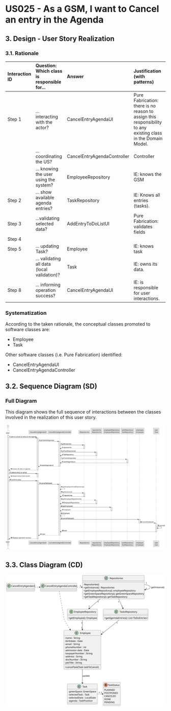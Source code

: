 # US025 - As a GSM, I want to Cancel an entry in the Agenda

## 3. Design - User Story Realization 

### 3.1. Rationale

| Interaction ID | Question: Which class is responsible for...  | Answer                      | Justification (with patterns)                                                                                 |
|:---------------|:---------------------------------------------|:----------------------------|:--------------------------------------------------------------------------------------------------------------|
| Step 1  		     | 	... interacting with the actor?             | CancelEntryAgendaUI         | Pure Fabrication: there is no reason to assign this responsibility to any existing class in the Domain Model. |
| 			  		        | 	... coordinating the US?                    | CancelEntryAgendaController | Controller                                                                                                    |
| 			  		        | ... knowing the user using the system?       | EmployeeRepository          | IE: knows the GSM                                                                                             |
| Step 2  		     | 		... show available agenda entries?					    | TaskRepository              | IE: Knows all entries (tasks).                                                                                |
| Step 3  		     | 	...validating selected data?                | AddEntryToDoListUI          | Pure Fabrication: validates fields                                                                            |
| Step 4  		     | 	                                            |                             |                                                                                                               |
| Step 5  		     | 	... updating Task?                          | Employee                    | IE: knows task                                                                                                |
| 		             | 	... validating all data (local validation)? | Task                        | IE: owns its data.                                                                                            | 
| Step 8  		     | 	... informing operation success?            | CancelEntryAgendaUI         | IE: is responsible for user interactions.                                                                     | 

### Systematization ##

According to the taken rationale, the conceptual classes promoted to software classes are: 

* Employee
* Task

Other software classes (i.e. Pure Fabrication) identified: 

* CancelEntryAgendaUI  
* CancelEntryAgendaController


## 3.2. Sequence Diagram (SD)

### Full Diagram

This diagram shows the full sequence of interactions between the classes involved in the realization of this user story.

![Sequence Diagram - Full](svg/us025-sequence-diagram-full.svg)

## 3.3. Class Diagram (CD)

![Class Diagram](svg/us025-class-diagram.svg)